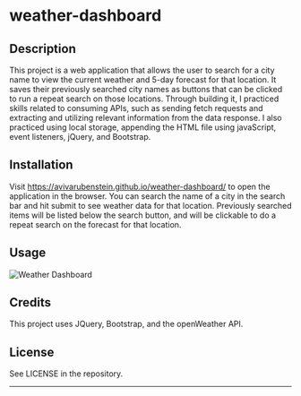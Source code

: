 # weather-dashboard

## Description

This project is a web application that allows the user to search for a city name to view the current weather and 5-day forecast for that location.  It saves their previously searched city names as buttons that can be clicked to run a repeat search on those locations.  Through building it, I practiced skills related to consuming APIs, such as sending fetch requests and extracting and utilizing relevant information from the data response.  I also practiced using local storage, appending the HTML file using javaScript, event listeners, jQuery, and Bootstrap.

## Installation

Visit https://avivarubenstein.github.io/weather-dashboard/ to open the application in the browser.  You can search the name of a city in the search bar and hit submit to see weather data for that location.  Previously searched items will be listed below the search button, and will be clickable to do a repeat search on the forecast for that location.

## Usage

![Weather Dashboard](https://user-images.githubusercontent.com/113466697/208317649-a31d0816-97d6-4e79-ae3a-d7665ae1d942.gif)


## Credits

This project uses JQuery, Bootstrap, and the openWeather API.

## License

See LICENSE in the repository.

---


